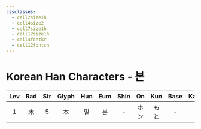 ```yaml
---
cssclasses:
  - cell2size1h
  - cell4size2
  - cell7size1h
  - cell12size1h
  - cell4fontkr
  - cell12fontcn
---
```


# Korean Han Characters - 본

| Lev | Rad | Str | Glyph | Hun | Eum | Shin | On  | Kun | Base | Kana | Simp | Man | Can  | Viet |
| :-: | :-: | :-: | :---: | :-: | :-: | :--: | :-: | :-: | :--: | :--: | :--: | :-: | :--: | :--: |
|  1  |  木  |  5  |   本   |  밑  |  본  |  -   | ホン  | もと  |  -   |  -   |  -   | běn | bun2 | bản  |
